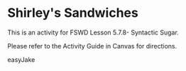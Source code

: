 # Shirley's Sandwiches

This is an activity for FSWD Lesson 5.7.8- Syntactic Sugar.

Please refer to the Activity Guide in Canvas for directions.

easyJake
